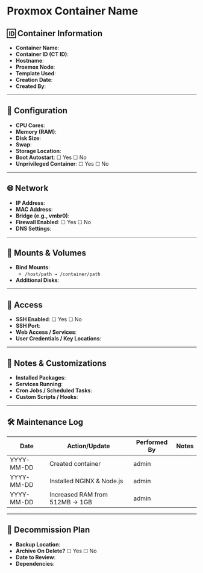 # Proxmox Container Name

## 🆔 Container Information
- **Container Name**:  
- **Container ID (CT ID)**:  
- **Hostname**:  
- **Proxmox Node**:  
- **Template Used**:  
- **Creation Date**:  
- **Created By**:  

---

## 🔧 Configuration
- **CPU Cores**:  
- **Memory (RAM)**:  
- **Disk Size**:  
- **Swap**:  
- **Storage Location**:  
- **Boot Autostart**: ☐ Yes ☐ No  
- **Unprivileged Container**: ☐ Yes ☐ No  

---

## 🌐 Network
- **IP Address**:  
- **MAC Address**:  
- **Bridge (e.g., vmbr0)**:  
- **Firewall Enabled**: ☐ Yes ☐ No  
- **DNS Settings**:  

---

## 📂 Mounts & Volumes
- **Bind Mounts**:  
  - `/host/path → /container/path`  
- **Additional Disks**:  

---

## 🔐 Access
- **SSH Enabled**: ☐ Yes ☐ No  
- **SSH Port**:  
- **Web Access / Services**:  
- **User Credentials / Key Locations**:  

---

## 📜 Notes & Customizations
- **Installed Packages**:  
- **Services Running**:  
- **Cron Jobs / Scheduled Tasks**:  
- **Custom Scripts / Hooks**:  

---

## 🛠️ Maintenance Log
| Date       | Action/Update                  | Performed By | Notes |
|------------|--------------------------------|--------------|-------|
| YYYY-MM-DD | Created container              | admin        |       |
| YYYY-MM-DD | Installed NGINX & Node.js      | admin        |       |
| YYYY-MM-DD | Increased RAM from 512MB → 1GB | admin        |       |

---

## 🧼 Decommission Plan
- **Backup Location**:  
- **Archive On Delete?** ☐ Yes ☐ No  
- **Date to Review**:  
- **Dependencies**:  

